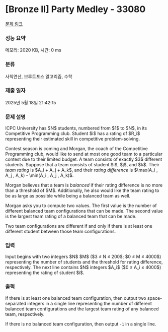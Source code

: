 # [Bronze II] Party Medley - 33080 

[문제 링크](https://www.acmicpc.net/problem/33080) 

### 성능 요약

메모리: 2020 KB, 시간: 0 ms

### 분류

사칙연산, 브루트포스 알고리즘, 수학

### 제출 일자

2025년 5월 18일 21:42:15

### 문제 설명

<p>ICPC University has $N$ students, numbered from $1$ to $N$, in its Competitive Programming club. Student $i$ has a rating of $R_i$ representing their estimated skill in competitive problem-solving.</p>

<p>Contest season is coming and Morgan, the coach of the Competitive Programming club, would like to send at most one good team to a particular contest due to their limited budget. A team consists of exactly $3$ different students. Suppose that a team consists of student $i$, $j$, and $k$. Their <em>team rating</em> is $A_i + A_j + A_k$, and their <em>rating difference</em> is $\max(A_i , A_j , A_k) - \min(A_i , A_j , A_k)$.</p>

<p>Morgan believes that a team is <em>balanced</em> if their rating difference is no more than a threshold of $M$. Additionally, he also would like the team rating to be as large as possible while being a balanced team as well.</p>

<p>Morgan asks you to compute two values. The first value is the number of different balanced team configurations that can be made. The second value is the largest team rating of a balanced team that can be made.</p>

<p>Two team configurations are different if and only if there is at least one different student between those team configurations.</p>

### 입력 

 <p>Input begins with two integers $N$ $M$ ($3 ≤ N ≤ 200$; $0 ≤ M ≤ 4000$) representing the number of students and the threshold for rating difference, respectively. The next line contains $N$ integers $A_i$ ($0 ≤ A_i ≤ 4000$) representing the rating of student $i$.</p>

### 출력 

 <p>If there is at least one balanced team configuration, then output two space-separated integers in a single line representing the number of different balanced team configurations and the largest team rating of any balanced team, respectively.</p>

<p>If there is no balanced team configuration, then output <code>-1</code> in a single line.</p>

